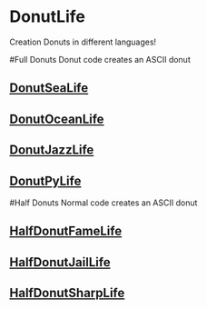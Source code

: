 # DonutLife
Creation Donuts in different languages!

#Full Donuts
Donut code creates an ASCII donut

## [DonutSeaLife](https://github.com/RusMermaid/DonutLife/blob/main/Donuts/DonutSeaLife/main.c)

## [DonutOceanLife](https://github.com/RusMermaid/DonutLife/blob/main/Donuts/DonutOceanLife/main.cpp)

## [DonutJazzLife](https://github.com/RusMermaid/DonutLife/blob/main/Donuts/DonutJazzLife/main.js)

## [DonutPyLife](https://github.com/RusMermaid/DonutLife/blob/main/Donuts/DonutPyLife/main.py)

#Half Donuts
Normal code creates an ASCII donut

## [HalfDonutFameLife](https://github.com/RusMermaid/DonutLife/blob/main/HalfDonuts/HalfDonutFameLife/main.f10)

## [HalfDonutJailLife](https://github.com/RusMermaid/DonutLife/blob/main/HalfDonuts/HalfDonutJailLife/main.java)

## [HalfDonutSharpLife](https://github.com/RusMermaid/DonutLife/blob/main/HalfDonuts/HalfDonutSharpLife/main.cs)